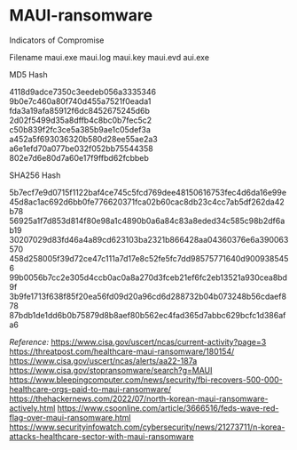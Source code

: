 # MAUI-ransomware
Indicators of Compromise 

Filename	maui.exe
	maui.log
	maui.key
	maui.evd
	aui.exe
	
MD5 Hash

4118d9adce7350c3eedeb056a3335346
9b0e7c460a80f740d455a7521f0eada1
fda3a19afa85912f6dc8452675245d6b
2d02f5499d35a8dffb4c8bc0b7fec5c2
c50b839f2fc3ce5a385b9ae1c05def3a
a452a5f693036320b580d28ee55ae2a3
a6e1efd70a077be032f052bb75544358
802e7d6e80d7a60e17f9ffbd62fcbbeb

SHA256 Hash

5b7ecf7e9d0715f1122baf4ce745c5fcd769dee48150616753fec4d6da16e99e
45d8ac1ac692d6bb0fe776620371fca02b60cac8db23c4cc7ab5df262da42b78
56925a1f7d853d814f80e98a1c4890b0a6a84c83a8eded34c585c98b2df6ab19
30207029d83fd46a4a89cd623103ba2321b866428aa04360376e6a390063570
458d258005f39d72ce47c111a7d17e8c52fe5fc7dd98575771640d9009385456
99b0056b7cc2e305d4ccb0ac0a8a270d3fceb21ef6fc2eb13521a930cea8bd9f
3b9fe1713f638f85f20ea56fd09d20a96cd6d288732b04b073248b56cdaef878
87bdb1de1dd6b0b75879d8b8aef80b562ec4fad365d7abbc629bcfc1d386afa6

*Reference:*
https://www.cisa.gov/uscert/ncas/current-activity?page=3
https://threatpost.com/healthcare-maui-ransomware/180154/
https://www.cisa.gov/uscert/ncas/alerts/aa22-187a
https://www.cisa.gov/stopransomware/search?g=MAUI
https://www.bleepingcomputer.com/news/security/fbi-recovers-500-000-healthcare-orgs-paid-to-maui-ransomware/
https://thehackernews.com/2022/07/north-korean-maui-ransomware-actively.html
https://www.csoonline.com/article/3666516/feds-wave-red-flag-over-maui-ransomware.html
https://www.securityinfowatch.com/cybersecurity/news/21273711/n-korea-attacks-healthcare-sector-with-maui-ransomware
